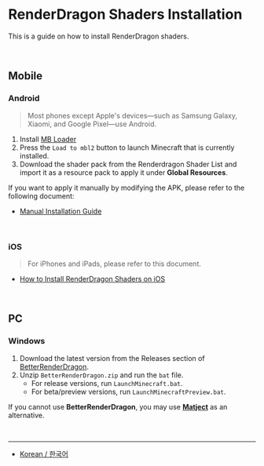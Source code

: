# RenderDragon Shaders Installation

This is a guide on how to install RenderDragon shaders.

</br>

## Mobile

### Android

> Most phones except Apple's devices—such as Samsung Galaxy, Xiaomi, and Google Pixel—use Android.

1. Install [MB Loader](https://github.com/DominoKorean/Render-dragon-shader-list/blob/main/language/ko_kr/README.md#mb-loader)
2. Press the `Load to mbl2` button to launch Minecraft that is currently installed.
3. Download the shader pack from the Renderdragon Shader List and import it as a resource pack to apply it under **Global Resources**.

If you want to apply it manually by modifying the APK, please refer to the following document:
* [Manual Installation Guide](android.md)

<br>

### iOS

> For iPhones and iPads, please refer to this document.

* [How to Install RenderDragon Shaders on iOS](iOS.md)

<br>

## PC

### Windows

1. Download the latest version from the Releases section of [BetterRenderDragon](https://github.com/dreamguxiang/BetterRenderDragon-xmake).
2. Unzip `BetterRenderDragon.zip` and run the `bat` file.
   - For release versions, run `LaunchMinecraft.bat`.
   - For beta/preview versions, run `LaunchMinecraftPreview.bat`.

If you cannot use **BetterRenderDragon**, you may use [**Matject**](https://github.com/faizul726/matject) as an alternative.

<br>

---
* [Korean / 한국어](/language/ko_kr/docs/installation/README.md)